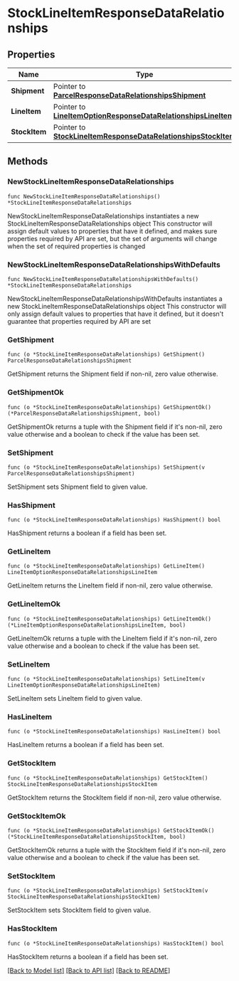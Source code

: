 # StockLineItemResponseDataRelationships

## Properties

Name | Type | Description | Notes
------------ | ------------- | ------------- | -------------
**Shipment** | Pointer to [**ParcelResponseDataRelationshipsShipment**](ParcelResponseDataRelationshipsShipment.md) |  | [optional] 
**LineItem** | Pointer to [**LineItemOptionResponseDataRelationshipsLineItem**](LineItemOptionResponseDataRelationshipsLineItem.md) |  | [optional] 
**StockItem** | Pointer to [**StockLineItemResponseDataRelationshipsStockItem**](StockLineItemResponseDataRelationshipsStockItem.md) |  | [optional] 

## Methods

### NewStockLineItemResponseDataRelationships

`func NewStockLineItemResponseDataRelationships() *StockLineItemResponseDataRelationships`

NewStockLineItemResponseDataRelationships instantiates a new StockLineItemResponseDataRelationships object
This constructor will assign default values to properties that have it defined,
and makes sure properties required by API are set, but the set of arguments
will change when the set of required properties is changed

### NewStockLineItemResponseDataRelationshipsWithDefaults

`func NewStockLineItemResponseDataRelationshipsWithDefaults() *StockLineItemResponseDataRelationships`

NewStockLineItemResponseDataRelationshipsWithDefaults instantiates a new StockLineItemResponseDataRelationships object
This constructor will only assign default values to properties that have it defined,
but it doesn't guarantee that properties required by API are set

### GetShipment

`func (o *StockLineItemResponseDataRelationships) GetShipment() ParcelResponseDataRelationshipsShipment`

GetShipment returns the Shipment field if non-nil, zero value otherwise.

### GetShipmentOk

`func (o *StockLineItemResponseDataRelationships) GetShipmentOk() (*ParcelResponseDataRelationshipsShipment, bool)`

GetShipmentOk returns a tuple with the Shipment field if it's non-nil, zero value otherwise
and a boolean to check if the value has been set.

### SetShipment

`func (o *StockLineItemResponseDataRelationships) SetShipment(v ParcelResponseDataRelationshipsShipment)`

SetShipment sets Shipment field to given value.

### HasShipment

`func (o *StockLineItemResponseDataRelationships) HasShipment() bool`

HasShipment returns a boolean if a field has been set.

### GetLineItem

`func (o *StockLineItemResponseDataRelationships) GetLineItem() LineItemOptionResponseDataRelationshipsLineItem`

GetLineItem returns the LineItem field if non-nil, zero value otherwise.

### GetLineItemOk

`func (o *StockLineItemResponseDataRelationships) GetLineItemOk() (*LineItemOptionResponseDataRelationshipsLineItem, bool)`

GetLineItemOk returns a tuple with the LineItem field if it's non-nil, zero value otherwise
and a boolean to check if the value has been set.

### SetLineItem

`func (o *StockLineItemResponseDataRelationships) SetLineItem(v LineItemOptionResponseDataRelationshipsLineItem)`

SetLineItem sets LineItem field to given value.

### HasLineItem

`func (o *StockLineItemResponseDataRelationships) HasLineItem() bool`

HasLineItem returns a boolean if a field has been set.

### GetStockItem

`func (o *StockLineItemResponseDataRelationships) GetStockItem() StockLineItemResponseDataRelationshipsStockItem`

GetStockItem returns the StockItem field if non-nil, zero value otherwise.

### GetStockItemOk

`func (o *StockLineItemResponseDataRelationships) GetStockItemOk() (*StockLineItemResponseDataRelationshipsStockItem, bool)`

GetStockItemOk returns a tuple with the StockItem field if it's non-nil, zero value otherwise
and a boolean to check if the value has been set.

### SetStockItem

`func (o *StockLineItemResponseDataRelationships) SetStockItem(v StockLineItemResponseDataRelationshipsStockItem)`

SetStockItem sets StockItem field to given value.

### HasStockItem

`func (o *StockLineItemResponseDataRelationships) HasStockItem() bool`

HasStockItem returns a boolean if a field has been set.


[[Back to Model list]](../README.md#documentation-for-models) [[Back to API list]](../README.md#documentation-for-api-endpoints) [[Back to README]](../README.md)


